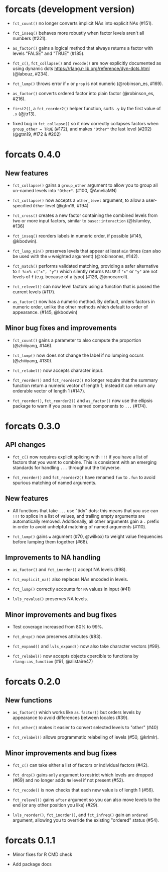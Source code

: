 # forcats (development version)

* `fct_count()` no longer converts implicit NAs into explicit NAs (#151).

* `fct_inseq()` behaves more robustly when factor levels aren't all numbers
  (#221).

* `as_factor()` gains a logical method that always returns a factor with
  levels "FALSE" and "TRUE" (#185).

* `fct_c()`, `fct_collapse()` and `recode()` are now explicitly
  documented as using dynamic dots
  https://rlang.r-lib.org/reference/dyn-dots.html (@labouz, #234).

* `fct_lump()` throws error if `n` or `prop` is not numeric (@robinson_es, #169). 

* `as_factor()` converts ordered factor into plain factor (@robinson_es, #216).

* `first2()`, a `fct_reorder2()` helper function, sorts `.y` by the first value of `.x` (@jtr13).
  
* fixed bug in `fct_collapse()` so it now correctly collapses factors when `group_other = TRUE` (#172), and makes `"Other"` the last level (#202) (@gtm19, #172 & #202)

# forcats 0.4.0

## New features

* `fct_collapse()` gains a `group_other` argument to allow you to group all 
  un-named levels into `"Other"`. (#100, @AmeliaMN)

* `fct_collapse()` now accepts a `other_level` argument, to allow a user-specified `Other` level (@gtm19, #194)

* `fct_cross()` creates a new factor containing the combined levels from two 
  or more input factors, similar to `base::interaction` (@tslumley, #136)

* `fct_inseq()` reorders labels in numeric order, if possible (#145, @kbodwin).

* `fct_lump_min()` preserves levels that appear at least `min` times (can also 
  be used with the `w` weighted argument) (@robinsones, #142).

* `fct_match()` performs validated matching, providing a safer alternative to
  `f %in% c("x", "y")` which silently returns `FALSE` if `"x"` or `"y"` 
  are not levels of `f` (e.g. because of a typo) (#126, @jonocarroll).

* `fct_relevel()` can now level factors using a function that is passed the
  current levels (#117).

* `as_factor()` now has a numeric method. By default, orders factors in numeric 
  order, unlike the other methods which default to order of appearance. 
  (#145, @kbodwin)

## Minor bug fixes and improvements

* `fct_count()` gains a parameter to also compute the proportion 
  (@zhiiiyang, #146). 

* `fct_lump()` now does not change the label if no lumping occurs 
  (@zhiiiyang, #130). 

* `fct_relabel()` now accepts character input.

* `fct_reorder()` and `fct_reorder2()` no longer require that the summary 
  function return a numeric vector of length 1; instead it can return any
  orderable vector of length 1 (#147).

* `fct_reorder()`, `fct_reorder2()` and `as_factor()` now use the ellipsis
  package to warn if you pass in named components to `...` (#174).

# forcats 0.3.0

## API changes

* `fct_c()` now requires explicit splicing with `!!!` if you have a
  list of factors that you want to combine. This is consistent with an emerging
  standards for handling `...` throughout the tidyverse.

* `fct_reorder()` and `fct_reorder2()` have renamed `fun` to `.fun` to
  avoid spurious matching of named arguments.

## New features

* All functions that take `...` use "tidy" dots: this means that you use can
  `!!!` to splice in a list of values, and trailing empty arguments are 
  automatically removed. Additionally, all other arguments gain a `.` prefix
  in order to avoid unhelpful matching of named arguments (#110).

* `fct_lump()` gains `w` argument (#70, @wilkox) to weight value
  frequencies before lumping them together (#68).

## Improvements to NA handling

* `as_factor()` and `fct_inorder()` accept NA levels (#98).

* `fct_explicit_na()` also replaces NAs encoded in levels.

* `fct_lump()` correctly accounts for `NA` values in input (#41)

* `lvls_revalue()` preserves NA levels.

## Minor improvements and bug fixes

* Test coverage increased from 80% to 99%.

* `fct_drop()` now preserves attributes (#83).

* `fct_expand()` and `lvls_expand()` now also take character vectors (#99).

* `fct_relabel()` now accepts objects coercible to functions 
  by `rlang::as_function` (#91, @alistaire47)

# forcats 0.2.0

## New functions

* `as_factor()` which works like `as.factor()` but orders levels by
  appearance to avoid differences between locales (#39).

* `fct_other()` makes it easier to convert selected levels to "other" (#40)

* `fct_relabel()` allows programmatic relabeling of levels (#50, @krlmlr).

## Minor improvements and bug fixes

* `fct_c()` can take either a list of factors or individual factors (#42).

* `fct_drop()` gains `only` argument to restrict which levels are dropped (#69)
  and no longer adds `NA` level if not present (#52).

* `fct_recode()` is now checks that each new value is of length 1 (#56).

* `fct_relevel()` gains `after` argument so you can also move levels
  to the end (or any other position you like) (#29).

* `lvls_reorder()`, `fct_inorder()`, and `fct_infreq()` gain an `ordered`
   argument, allowing you to override the existing "ordered" status (#54).

# forcats 0.1.1

* Minor fixes for R CMD check

* Add package docs
